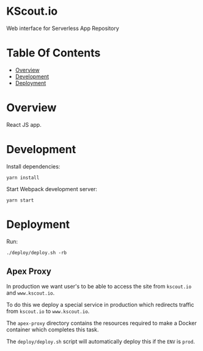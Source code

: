 # KScout.io
Web interface for Serverless App Repository

# Table Of Contents
- [Overview](#overview)
- [Development](#development)
- [Deployment](#deployment)

# Overview
React JS app.

# Development
Install dependencies:

```
yarn install
```

Start Webpack development server:

```
yarn start
```

# Deployment
Run:

```
./deploy/deploy.sh -rb
```

## Apex Proxy
In production we want user's to be able to access the site from `kscout.io`
and `www.kscout.io`.  

To do this we deploy a special service in production which redirects 
traffic from `kscout.io` to `www.kscout.io`.  

The `apex-proxy` directory contains the resources required to make a Docker
container which completes this task.  

The `deploy/deploy.sh` script will automatically deploy this if the `ENV`
is `prod`.
